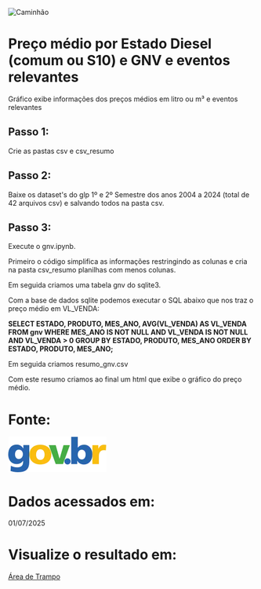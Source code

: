 ![Caminhão](Caminhão.jpg)

# Preço médio por Estado Diesel (comum ou S10) e GNV e eventos relevantes 
  Gráfico exibe informações dos preços médios em litro ou m³ e eventos relevantes

## Passo 1: 
  Crie as pastas csv e csv_resumo

## Passo 2:
  Baixe os dataset's do glp
  1º e 2º Semestre dos anos 2004 a 2024 (total de 42 arquivos csv) e salvando todos na pasta csv.

## Passo 3:
  Execute o gnv.ipynb.
  
  Primeiro o código simplifica as informações restringindo as colunas e cria na pasta csv_resumo planilhas com menos colunas.
  
  Em seguida criamos uma tabela gnv do sqlite3.
  
  Com a base de dados sqlite podemos executar o SQL abaixo que nos traz o preço médio em VL_VENDA:
  
  **SELECT 
          ESTADO,
          PRODUTO,
          MES_ANO,
          AVG(VL_VENDA) AS VL_VENDA
      FROM 
          gnv
      WHERE 
          MES_ANO IS NOT NULL 
          AND VL_VENDA IS NOT NULL
          AND VL_VENDA > 0
      GROUP BY 
          ESTADO, PRODUTO, MES_ANO
      ORDER BY 
          ESTADO, PRODUTO, MES_ANO;**
  
  Em seguida criamos resumo_gnv.csv
  
  Com este resumo criamos ao final um html que exibe o gráfico do preço médio.

# Fonte:

[![Dados Abertos](govbr.webp)](https://dados.gov.br/dados/conjuntos-dados/serie-historica-de-precos-de-combustiveis-e-de-glp)

# Dados acessados em: 

01/07/2025

# Visualize o resultado em: 
[Área de Trampo](https://www.areadetrampo.com.br/preco-medio-de-combustiveis-2004-a-2024-e-eventos-relevantes/)

